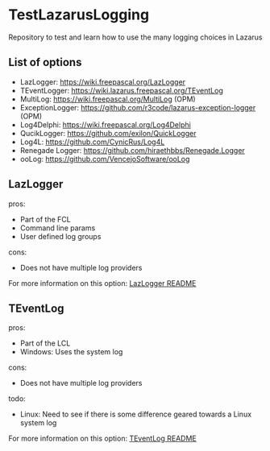 # TestLazarusLogging

Repository to test and learn how to use the many logging choices in Lazarus

## List of options

- LazLogger: https://wiki.freepascal.org/LazLogger
- TEventLogger: https://wiki.lazarus.freepascal.org/TEventLog
- MultiLog: https://wiki.freepascal.org/MultiLog (OPM)
- ExceptionLogger: https://github.com/r3code/lazarus-exception-logger (OPM)
- Log4Delphi: https://wiki.freepascal.org/Log4Delphi
- QucikLogger: https://github.com/exilon/QuickLogger
- Log4L: https://github.com/CynicRus/Log4L
- Renegade Logger: https://github.com/hiraethbbs/Renegade.Logger
- ooLog: https://github.com/VencejoSoftware/ooLog

## LazLogger

pros:
- Part of the FCL
- Command line params
- User defined log groups

cons:
- Does not have multiple log providers

For more information on this option: [LazLogger README](LazLogger/README.md)

## TEventLog

pros:
- Part of the LCL
- Windows: Uses the system log

cons:
- Does not have multiple log providers

todo:
- Linux: Need to see if there is some difference geared towards a Linux system log

For more information on this option: [TEventLog README](TEventLog/README.md)
